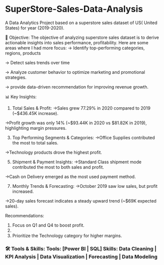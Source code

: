 # SuperStore-Sales-Data-Analysis
A Data Analytics Project based on a superstore sales dataset of US( United States) for year (2019-2020).

🎯 Objective:
The objective of analyzing superstore sales dataset is to derive actionable insights into sales performance, profitability. Here are some areas where I had more focus:
-> Identify top-performing categories, regions, products

-> Detect sales trends over time

-> Analyze customer behavior to optimize marketing and promotional strategies.

-> provide data-driven recommendation for improving revenue growth.

📊 Key Insights:
1. Total Sales & Profit:
->Sales grew 77.29% in 2020 compared to 2019 (~$436.45K increase).

->Profit growth was only 14% (~$93.44K in 2020 vs $81.82K in 2019), highlighting margin pressures.

3. Top Performing Segments & Categories:
->Office Supplies contributed the most to total sales.

->Technology products drove the highest profit.

5. Shipment & Payment Insights:
->Standard Class shipment mode contributed the most to both sales and profit.

->Cash on Delivery emerged as the most used payment method.

7. Monthly Trends & Forecasting:
->October 2019 saw low sales, but profit increased.

->20-day sales forecast indicates a steady upward trend (~$69K expected sales).

Recommendations:
1. Focus on Q1 and Q4 to boost profit.
2. 
3. Prioritize the Technology category for higher margins.

### 🛠 Tools & Skills: Tools: [Power BI | SQL] Skills: Data Cleaning | KPI Analysis | Data Visualization | Forecasting | Data Modeling
